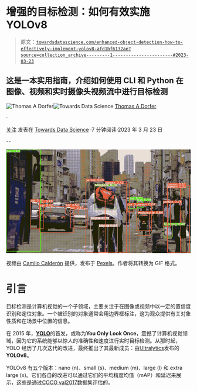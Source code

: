 # 增强的目标检测：如何有效实施 YOLOv8

> 原文：[`towardsdatascience.com/enhanced-object-detection-how-to-effectively-implement-yolov8-afd1bf6132ae?source=collection_archive---------1-----------------------#2023-03-23`](https://towardsdatascience.com/enhanced-object-detection-how-to-effectively-implement-yolov8-afd1bf6132ae?source=collection_archive---------1-----------------------#2023-03-23)

## 这是一本实用指南，介绍如何使用 CLI 和 Python 在图像、视频和实时摄像头视频流中进行目标检测

[](https://thomasdorfer.medium.com/?source=post_page-----afd1bf6132ae--------------------------------)![Thomas A Dorfer](https://thomasdorfer.medium.com/?source=post_page-----afd1bf6132ae--------------------------------)[](https://towardsdatascience.com/?source=post_page-----afd1bf6132ae--------------------------------)![Towards Data Science](https://towardsdatascience.com/?source=post_page-----afd1bf6132ae--------------------------------) [Thomas A Dorfer](https://thomasdorfer.medium.com/?source=post_page-----afd1bf6132ae--------------------------------)

·

[关注](https://medium.com/m/signin?actionUrl=https%3A%2F%2Fmedium.com%2F_%2Fsubscribe%2Fuser%2F7c54f9b62b90&operation=register&redirect=https%3A%2F%2Ftowardsdatascience.com%2Fenhanced-object-detection-how-to-effectively-implement-yolov8-afd1bf6132ae&user=Thomas+A+Dorfer&userId=7c54f9b62b90&source=post_page-7c54f9b62b90----afd1bf6132ae---------------------post_header-----------) 发表在 [Towards Data Science](https://towardsdatascience.com/?source=post_page-----afd1bf6132ae--------------------------------) ·7 分钟阅读·2023 年 3 月 23 日[](https://medium.com/m/signin?actionUrl=https%3A%2F%2Fmedium.com%2F_%2Fvote%2Ftowards-data-science%2Fafd1bf6132ae&operation=register&redirect=https%3A%2F%2Ftowardsdatascience.com%2Fenhanced-object-detection-how-to-effectively-implement-yolov8-afd1bf6132ae&user=Thomas+A+Dorfer&userId=7c54f9b62b90&source=-----afd1bf6132ae---------------------clap_footer-----------)

--

[](https://medium.com/m/signin?actionUrl=https%3A%2F%2Fmedium.com%2F_%2Fbookmark%2Fp%2Fafd1bf6132ae&operation=register&redirect=https%3A%2F%2Ftowardsdatascience.com%2Fenhanced-object-detection-how-to-effectively-implement-yolov8-afd1bf6132ae&source=-----afd1bf6132ae---------------------bookmark_footer-----------)![](img/7648a5890412b71ee953a2a079374602.png)

视频由 [Camilo Calderón](https://www.pexels.com/@camilo-calderon-3343529/) 提供，发布于 [Pexels](https://www.pexels.com/video/a-video-footage-of-busy-street-4997787/)。作者将其转换为 GIF 格式。

# 引言

目标检测是计算机视觉的一个子领域，主要关注于在图像或视频中以一定的置信度识别和定位对象。一个被识别的对象通常会用边界框标注，这为观众提供有关对象性质和在场景中位置的信息。

在 2015 年，[**YOLO**](https://arxiv.org/abs/1506.02640)的首发，或称为**You Only Look Once**，震撼了计算机视觉领域，因为它的系统能够以惊人的准确性和速度进行实时目标检测。从那时起，YOLO 经历了几次迭代的改进，最终推出了其最新成员：由[Ultralytics](https://github.com/ultralytics/ultralytics)发布的**YOLOv8**。

YOLOv8 有五个版本：nano (n)、small (s)、medium (m)、large (l) 和 extra large (x)。它们各自的改进可以通过它们的平均精度均值（mAP）和延迟来展示，这些是通过[COCO val2017](http://cocodataset.org/)数据集评估的。
